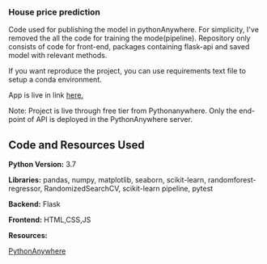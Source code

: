 ### House price prediction 

Code used for publishing the model in pythonAnywhere. For simplicity, I've removed the all the code for training the mode(pipeline).
Repository only consists of code for front-end, packages containing flask-api and saved model with relevant methods.

If you want reproduce the project, you can use requirements text file to setup a conda environment. 

App is live in link [here.][applink]

Note: Project is live through free tier from Pythonanywhere. Only the end-point of API is deployed in the PythonAnywhere server. 

## Code and Resources Used
**Python Version:** 3.7

**Libraries:** pandas, numpy, matplotlib, seaborn, scikit-learn, randomforest-regressor, RandomizedSearchCV, scikit-learn pipeline, pytest

**Backend:** Flask

**Frontend:** HTML,CSS,JS


**Resources:** 

[PythonAnywhere][source1]

[source1]:https://help.pythonanywhere.com/pages/Flask/
[applink]:https://bit.ly/house-project-live


